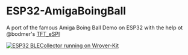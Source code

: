 # ESP32-AmigaBoingBall

A port of the famous Amiga Boing Ball Demo on ESP32 with the help ot @bodmer's [TFT_eSPI](https://github.com/Bodmer/TFT_eSPI)




[![ESP32 BLECollector running on Wrover-Kit](https://user-images.githubusercontent.com/1893754/53699400-22f99600-3de8-11e9-910e-f670f7192c04.gif)](https://www.youtube.com/watch?v=cPitZ5uhAh8)

